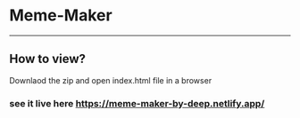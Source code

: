 # Meme-Maker
---
## How to view?
Downlaod the zip and open index.html file in a browser

### see it live here https://meme-maker-by-deep.netlify.app/
